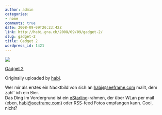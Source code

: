 ```yaml
---
author: admin
categories:
- none
comments: true
date: 2008-09-09T20:23:42Z
link: http://habi.gna.ch/2008/09/09/gadget-2/
slug: gadget-2
title: Gadget 2
wordpress_id: 1421
---
```


[![](http://farm4.static.flickr.com/3214/2843279555_33c401f95f_m.jpg)](http://www.flickr.com/photos/habi/2843279555/)  

  [Gadget 2](http://www.flickr.com/photos/habi/2843279555/)  

  Originally uploaded by [habi](http://www.flickr.com/people/habi/).


Wer mir als erstes ein Nacktbild von sich an habi@seeframe.com mailt, dem zahl' ich ein Bier.  
Das Ding im Vordergrund ist ein [eStarling](http://estarling.com/)-rahmen, der über WLan per mail (eben, habi@seeframe.com) oder RSS-feed Fotos empfangen kann. Cool, nicht?  


